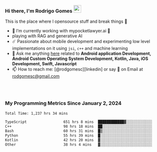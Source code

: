 
### Hi there, I'm Rodrigo Gomes <img src="https://media.giphy.com/media/hvRJCLFzcasrR4ia7z/giphy.gif" width="25px">
This is the place where I opensource stuff and break things 🤣
- 🔭 I’m currently working with mypocketlawyer.ai 💜
- playing with RAG and generative AI
- ☄️ Passionate about mobile development and experimenting low level implementations on it using `jsi`, `c++` and machine learning
- 💬 Ask me anything [here](https://github.com/rodgomesc/rodgomesc/issues) related to <b>Android application Development, Android Custom Operating System Development, Kotlin, Java, iOS Development, Swift, Javascript</b>
- 📫 How to reach me: [@rodgomesc][linkedin] or say 👋 on Email at [rodgomesc@gmail.com](mailto:rodgomesc@gmail.com)


<br/>

<!-- 
<picture>
  <img src="/github-metrics.svg" alt="Metrics">
</picture>
-->

</br>

### My Programming Metrics Since January 2, 2024 


<!--START_SECTION:waka-->

```txt
Total Time: 1,237 hrs 34 mins

TypeScript                 651 hrs 8 mins  ████████████▓░░░░░░░░░░░░   51.04 %
C++                        98 hrs 18 mins  ██░░░░░░░░░░░░░░░░░░░░░░░   07.71 %
Bash                       60 hrs 31 mins  █▒░░░░░░░░░░░░░░░░░░░░░░░   04.74 %
Python                     55 hrs 39 mins  █░░░░░░░░░░░░░░░░░░░░░░░░   04.36 %
Kotlin                     42 hrs 20 mins  ▓░░░░░░░░░░░░░░░░░░░░░░░░   03.32 %
Other                      38 hrs 4 mins   ▓░░░░░░░░░░░░░░░░░░░░░░░░   02.99 %
```

<!--END_SECTION:waka-->
